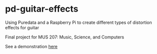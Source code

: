 # pd-guitar-effects
Using Puredata and a Raspberry Pi to create different types of distortion effects for guitar

Final project for MUS 207: Music, Science, and Computers

See a demonstration [here](https://drive.google.com/file/d/14IP1LD_v4OGWnBHqKbJ_eLyoRuGKbDl1/view?usp=sharing)
